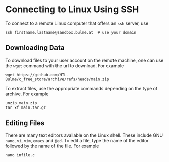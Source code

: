 # Connecting to Linux Using SSH

To connect to a remote Linux computer that offers an `ssh` server, use

```
ssh firstname.lastname@sandbox.bulme.at  # use your domain
```

## Downloading Data

To download files to your user account on the remote machine, one can use
the `wget` command with the url to download. For example

```
wget https://github.com/HTL-Bulme/c_free_store/archive/refs/heads/main.zip
```

To extract files, use the appropriate commands depending on the type of
archive. For example

```
unzip main.zip
tar xf main.tar.gz
```

## Editing Files

There are many text editors available on the Linux shell. These include
GNU `nano`, `vi`, `vim`, `emacs` and `jed`. To edit a file, type the name of
the editor followed by the name of the file. For example

```
nano infile.c
```

